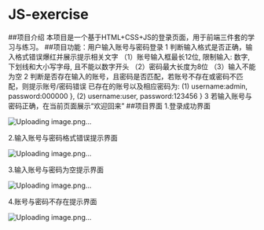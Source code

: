 # JS-exercise
##项目介绍
本项目是一个基于HTML+CSS+JS的登录页面，用于前端三件套的学习与练习。
##项目功能：用户输入账号与密码登录
1 判断输入格式是否正确，输入格式错误爆红并展示提示相关文字
（1）账号输入框最长12位, 限制输入: 数字, 下划线和大小写字母, 且不能以数字开头
（2）密码最大长度为8位
（3）输入不能为空
2 判断是否存在输入的账号，且密码是否匹配，若账号不存在或密码不匹配，则提示账号/密码错误
  已存在的账号以及相应密码为:
  (1) username:admin, password:000000 },
  (2) username:user, password:123456 }
3 若输入账号与密码正确，在当前页面展示“欢迎回来”
##项目界面
1.登录成功界面

![Uploading image.png…](https://github.com/HaniHe/JS-exercise/blob/main/images/loginSuccess.png)

2.输入账号与密码格式错误提示界面

![Uploading image.png…](https://github.com/HaniHe/JS-exercise/blob/main/images/errorInput.png?raw=true)

3.输入账号与密码为空提示界面

![Uploading image.png…](https://github.com/HaniHe/JS-exercise/blob/main/images/nonInput.png?raw=true)

4.账号与密码不存在提示界面

![Uploading image.png…](https://github.com/HaniHe/JS-exercise/blob/main/images/accountNotExist.png?raw=true)
